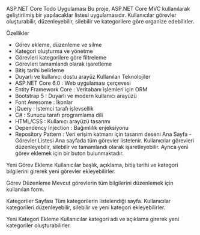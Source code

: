  ASP.NET Core Todo Uygulaması
Bu proje, ASP.NET Core MVC kullanılarak geliştirilmiş bir yapılacaklar listesi uygulamasıdır. Kullanıcılar görevler oluşturabilir, düzenleyebilir, silebilir ve kategorilere göre organize edebilirler.

 Özellikler
- Görev ekleme, düzenleme ve silme
- Kategori oluşturma ve yönetme
- Görevleri kategorilere göre filtreleme
- Görevleri tamamlandı olarak işaretleme
- Bitiş tarihi belirleme
- Duyarlı ve kullanıcı dostu arayüz
 Kullanılan Teknolojiler
- ASP.NET Core 6.0 : Web uygulaması çerçevesi 
- Entity Framework Core : Veritabanı işlemleri için ORM
- Bootstrap 5 : Duyarlı ve modern kullanıcı arayüzü
- Font Awesome : İkonlar
- jQuery : İstemci tarafı işlevsellik
- C# : Sunucu tarafı programlama dili
- HTML/CSS : Kullanıcı arayüzü tasarımı
- Dependency Injection : Bağımlılık enjeksiyonu
- Repository Pattern : Veri erişim katmanı için tasarım deseni
 Ana Sayfa - Görevler Listesi
Ana sayfada tüm görevler listelenir. Kullanıcılar görevleri düzenleyebilir, silebilir ve tamamlandı olarak işaretleyebilir. Ayrıca yeni görev eklemek için bir buton bulunmaktadır.

 Yeni Görev Ekleme
Kullanıcılar başlık, açıklama, bitiş tarihi ve kategori bilgilerini girerek yeni görevler ekleyebilirler.

 Görev Düzenleme
Mevcut görevlerin tüm bilgilerini düzenlemek için kullanılan form.

 Kategoriler Sayfası
Tüm kategorilerin listelendiği sayfa. Kullanıcılar kategorileri düzenleyebilir, silebilir ve yeni kategori ekleyebilirler.

 Yeni Kategori Ekleme
Kullanıcılar kategori adı ve açıklama girerek yeni kategoriler oluşturabilirler. 
